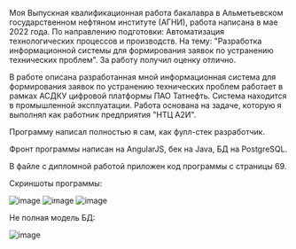Моя Выпускная квалификационная работа бакалавра в Альметьевском государственном нефтяном институте (АГНИ), работа написана в мае 2022 года.
По направлению подготовки: Автоматизация технологических процессов и производств.
На тему: "Разработка информационной системы для формирования заявок по устранению технических проблем". За работу получил оценку отлично.

В работе описана разработанная мной информационная система для формирования заявок по устранению технических проблем работает в рамках АСДКУ цифровой платформы ПАО Татнефть. Система находится в промышленной эксплуатации.
Работа основана на задаче, которую я выполнял как работник предприятия "НТЦ А2И".

Программу написал полностью я сам, как фулл-стек разработчик.

Фронт программы написан на AngularJS, бек на Java, БД на PostgreSQL.

В файле с дипломной работой приложен код программы с страницы 69.

Скриншоты программы:

![image](https://user-images.githubusercontent.com/83559408/201580766-373e99ec-00d8-436b-a63b-be39023c5818.png)
![image](https://user-images.githubusercontent.com/83559408/201580781-91d4e926-708a-417e-8221-e0c30351dbf8.png)
![image](https://user-images.githubusercontent.com/83559408/201580792-8c2113a7-eb83-42a7-83c8-f4033089a918.png)

Не полная модель БД:

![image](https://user-images.githubusercontent.com/83559408/201580839-bc4cd955-b84a-49bc-af3d-e18bc5cea8a3.png)

